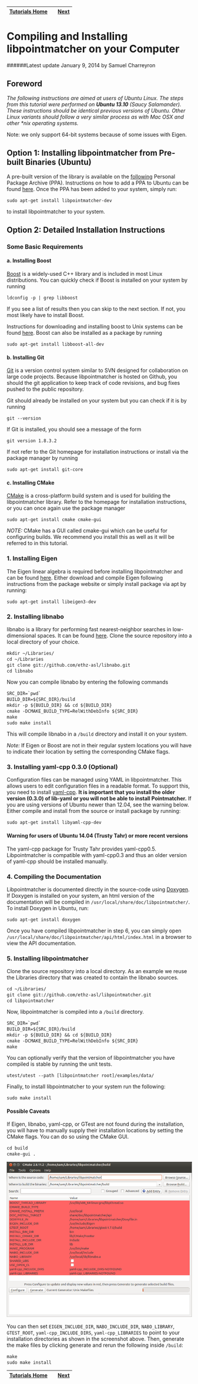 | [Tutorials Home](Tutorials.md)    | | [Next](Datafilters.md) |
| ------------- |:-------------:| -----:|

# Compiling and Installing libpointmatcher on your Computer
######Latest update January 9, 2014 by Samuel Charreyron

## Foreword
*The following instructions are aimed at users of Ubuntu Linux.  The steps from this tutorial were performed on __Ubuntu 13.10__ (Saucy Salamander).  These instructions should be identical previous versions of Ubuntu.  Other Linux variants should follow a very similar process as with Mac OSX and other \*nix operating systems.*

Note: we only support 64-bit systems because of some issues with Eigen. 

## Option 1: Installing libpointmatcher from Pre-built Binaries (Ubuntu)
A pre-built version of the library is available on the [following](https://launchpad.net/~stephane.magnenat) Personal Package Archive (PPA). Instructions on how to add a PPA to Ubuntu can be found [here](https://launchpad.net/+help-soyuz/ppa-sources-list.html).  Once the PPA has been added to your system, simply run:

```
sudo apt-get install libpointmatcher-dev
```
to install libpointmatcher to your system.

## Option 2: Detailed Installation Instructions 
### Some Basic Requirements 

#### a. Installing Boost
[Boost](www.boost.org) is a widely-used C++ library and is included in most Linux distributions.  You can quickly check if Boost is installed on your system by running

```
ldconfig -p | grep libboost
```

If you see a list of results then you can skip to the next section.  If not, you most likely have to install Boost.

Instructions for downloading and installing boost to Unix systems can be found [here](http://www.boost.org/doc/libs/1_55_0/more/getting_started/unix-variants.html).  Boost can also be installed as a package by running

```
sudo apt-get install libboost-all-dev
```

#### b. Installing Git
[Git](http://git-scm.com/) is a version control system similar to SVN designed for collaboration on large code projects.  Because libpointmatcher is hosted on Github, you should the git application to keep track of code revisions, and bug fixes pushed to the public repository.

Git should already be installed on your system but you can check if it is by running

```
git --version 
```
If Git is installed, you should see a message of the form
```
git version 1.8.3.2
```
If not refer to the Git homepage for installation instructions or install via the package manager by running
```
sudo apt-get install git-core
```
#### c. Installing CMake
[CMake](http://www.cmake.org/) is a cross-platform build system and is used for building the libpointmatcher library.  Refer to the homepage for installation instructions, or you can once again use the package manager
```
sudo apt-get install cmake cmake-gui
```
*NOTE:* CMake has a GUI called cmake-gui which can be useful for configuring builds.  We recommend you install this as well as it will be referred to in this tutorial.

### 1. Installing Eigen
The Eigen linear algebra is required before installing libpointmatcher and can be found [here](http://eigen.tuxfamily.org/).  Either download and compile Eigen following instructions from the package website or simply install package via apt by running:
```
sudo apt-get install libeigen3-dev
```

### 2. Installing libnabo
libnabo is a library for performing fast nearest-neighbor searches in low-dimensional spaces.  It can be found [here](https://github.com/ethz-asl/libnabo).  Clone the source repository into a local directory of your choice.
```
mkdir ~/Libraries/
cd ~/Libraries
git clone git://github.com/ethz-asl/libnabo.git
cd libnabo
``` 

Now you can compile libnabo by entering the following commands
```
SRC_DIR=`pwd`
BUILD_DIR=${SRC_DIR}/build
mkdir -p ${BUILD_DIR} && cd ${BUILD_DIR}
cmake -DCMAKE_BUILD_TYPE=RelWithDebInfo ${SRC_DIR}
make
sudo make install
```
This will compile libnabo in a `/build` directory and install it on your system.

*Note:* If Eigen or Boost are not in their regular system locations you will have to indicate their location by setting the corresponding CMake flags.

### 3. Installing yaml-cpp 0.3.0 (Optional)
Configuration files can be managed using YAML in libpointmatcher.  This allows users to edit configuration files in a readable format.  To support this, you need to install [yaml-cpp](http://code.google.com/p/yaml-cpp/).  **It is important that you install the older version (0.3.0) of lib-yaml or you will not be able to install Pointmatcher.**  If you are using versions of Ubuntu newer than 12.04, see the warning below. Either compile and install from the source or install package by running:
```
sudo apt-get install libyaml-cpp-dev
```

#### Warning for users of Ubuntu 14.04 (Trusty Tahr) or more recent versions
The yaml-cpp package for Trusty Tahr provides yaml-cpp0.5. Libpointmatcher is compatible with yaml-cpp0.3 and thus an older version of yaml-cpp should be installed manually.


### 4. Compiling the Documentation
Libpointmatcher is documented directly in the source-code using [Doxygen](http://www.stack.nl/~dimitri/doxygen/).  If Doxygen is installed on your system, an html version of the documentation will be compiled in `/usr/local/share/doc/libpointmatcher/`.  To install Doxygen in Ubuntu, run:

```
sudo apt-get install doxygen
```

Once you have compiled libpointmatcher in step 6, you can simply open `/usr/local/share/doc/libpointmatcher/api/html/index.html` in a browser to view the API documentation.

### 5. Installing libpointmatcher
Clone the source repository into a local directory.  As an example we reuse the Libraries directory that was created to contain the libnabo sources.
```
cd ~/Libraries/
git clone git://github.com/ethz-asl/libpointmatcher.git
cd libpointmatcher
```
Now, libpointmatcher is compiled into a `/build` directory.
```
SRC_DIR=`pwd`
BUILD_DIR=${SRC_DIR}/build
mkdir -p ${BUILD_DIR} && cd ${BUILD_DIR}
cmake -DCMAKE_BUILD_TYPE=RelWithDebInfo ${SRC_DIR}
make
```

You can optionally verify that the version of libpointmatcher you have compiled is stable by running the unit tests.
```
utest/utest --path [libpointmatcher root]/examples/data/
```

Finally, to install libpointmatcher to your system run the following:
```
sudo make install
```

#### Possible Caveats
If Eigen, libnabo, yaml-cpp, or GTest are not found during the installation, you will have to manually supply their installation locations by setting the CMake flags.  You can do so using the CMake GUI.
```
cd build
cmake-gui .
```
![alt text](images/cmake_screenshot.png "Screenshot of CMake GUI")

<!--If yaml-cpp was installed using apt-get as described above, it will not be found by the default CMake configuration.  You should set the `yaml-cpp_INCLUDE_DIRS` and `yaml-cpp_LIBRARIES` to `/usr/include/yaml-cpp` and `/usr/lib/x86_64-linux-gnu/` respectively.  These locations could be different on your machine.  You can find them by the files installed by the libyaml package:
```
dpkg -L libyaml-cpp-dev
```
-->
You can then set `EIGEN_INCLUDE_DIR`, `NABO_INCLUDE_DIR`, `NABO_LIBRARY`, `GTEST_ROOT`, `yaml-cpp_INCLUDE_DIRS`, `yaml-cpp_LIBRARIES` to point to your installation directories as shown in the screenshot above.  Then, generate the make files by clicking generate and rerun the following inside `/build`:
```
make
sudo make install
```


| [Tutorials Home](Tutorials.md)    | | [Next](Datafilters.md) |
| ------------- |:-------------:| -----:|
